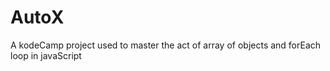 # AutoX
A kodeCamp project used to master the act of array of objects and forEach loop in javaScript
